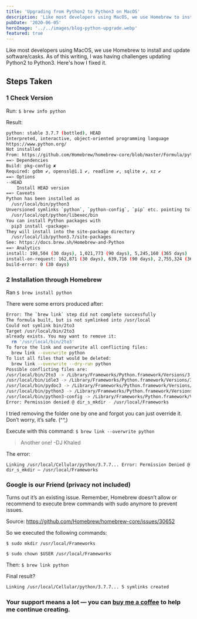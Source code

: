 ```yaml
---
title: 'Upgrading from Python2 to Python3 on MacOS'
description: 'Like most developers using MacOS, we use Homebrew to install and update software/casks. As of this writing, I was having challenges updating Python2 to Python3. Wrote here how I fixed it.'
pubDate: '2020-06-05'
heroImage: '../../images/blog-python-upgrade.webp'
featured: true
---
```


Like most developers using MacOS, we use Homebrew to install and update software/casks. As of this writing, I was having challenges updating Python2 to Python3. Here's how I fixed it.

## Steps Taken
### 1 Check Version

Run: `$ brew info python`

Result:

```sh
python: stable 3.7.7 (bottled), HEAD
Interpreted, interactive, object-oriented programming language
https://www.python.org/
Not installed
From: https://github.com/Homebrew/homebrew-core/blob/master/Formula/python.rb
==> Dependencies
Build: pkg-config ✘
Required: gdbm ✔, openssl@1.1 ✔, readline ✔, sqlite ✔, xz ✔
==> Options
--HEAD
    Install HEAD version
==> Caveats
Python has been installed as
  /usr/local/bin/python3
Unversioned symlinks `python`, `python-config`, `pip` etc. pointing to`python3`, `python3-config`, `pip3` etc., respectively, have been installed into 
  /usr/local/opt/python/libexec/bin
You can install Python packages with
  pip3 install <package>
They will install into the site-package directory
  /usr/local/lib/python3.7/site-packages
See: https://docs.brew.sh/Homebrew-and-Python
==> Analytics
install: 198,504 (30 days), 1,021,773 (90 days), 5,245,160 (365 days)
install-on-request: 162,871 (30 days), 639,716 (90 days), 2,755,324 (365 days)
build-error: 0 (30 days)
```

### 2 Installation through Homebrew

Ran `$ brew install python`

There were some errors produced after:

```sh
Error: The `brew link` step did not complete successfully
The formula built, but is not symlinked into /usr/local
Could not symlink bin/2to3
Target /usr/local/bin/2to3
already exists. You may want to remove it:
  rm '/usr/local/bin/2to3'
To force the link and overwrite all conflicting files:
  brew link --overwrite python
To list all files that would be deleted:
  brew link --overwrite --dry-run python
Possible conflicting files are:
/usr/local/bin/2to3 -> /Library/Frameworks/Python.framework/Versions/3.8/bin/2to3
/usr/local/bin/idle3 -> /Library/Frameworks/Python.framework/Versions/3.8/bin/idle3
/usr/local/bin/pydoc3 -> /Library/Frameworks/Python.framework/Versions/3.8/bin/pydoc3
/usr/local/bin/python3 -> /Library/Frameworks/Python.framework/Versions/3.8/bin/python3
/usr/local/bin/python3-config -> /Library/Frameworks/Python.framework/Versions/3.8/bin/python3-config
Error: Permission denied @ dir_s_mkdir - /usr/local/Frameworks
```

I tried removing the folder one by one and forgot you can just override it. Don’t worry, it’s safe. (^^,)

Execute with this command: `$ brew link --overwrite python`

> Another one! -DJ Khaled

The error:

`Linking /usr/local/Cellular/python/3.7.7... Error: Permission Denied @ dir_s_mkdir — /usr/local/Frameworks`

### Google is our Friend (privacy not included)

Turns out it’s an existing issue. Remember, Homebrew doesn’t allow or recommend to execute brew commands with sudo anymore to prevent issues.

Source: https://github.com/Homebrew/homebrew-core/issues/30652

So we executed the following commands:

`$ sudo mkdir /usr/local/Frameworks`

`$ sudo chown $USER /usr/local/Frameworks`

Then: `$ brew link python`

Final result? 

```sh
Linking /usr/local/Cellular/python/3.7.7... 5 symlinks created
```

### Your support means a lot — you can [buy me a coffee](https://coff.ee/hmenorjr) to help me continue creating.